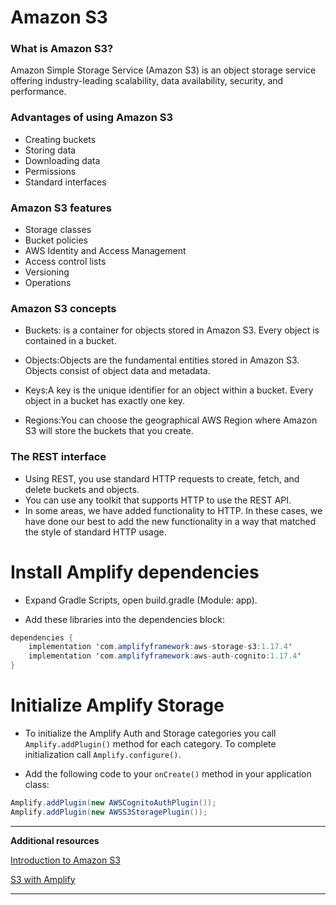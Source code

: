 # Amazon S3

### What is Amazon S3?

Amazon Simple Storage Service (Amazon S3) is an object storage service offering industry-leading scalability, data availability, security, and performance.


### Advantages of using Amazon S3

* Creating buckets
* Storing data
* Downloading data
* Permissions
* Standard interfaces

### Amazon S3 features

* Storage classes
* Bucket policies
* AWS Identity and Access Management
* Access control lists
* Versioning
* Operations

### Amazon S3 concepts
* Buckets: is a container for objects stored in Amazon S3. Every object is contained in a bucket.

* Objects:Objects are the fundamental entities stored in Amazon S3. Objects consist of object data and metadata.

* Keys:A key is the unique identifier for an object within a bucket. Every object in a bucket has exactly one key.

* Regions:You can choose the geographical AWS Region where Amazon S3 will store the buckets that you create.

### The REST interface
* Using REST, you use standard HTTP requests to create, fetch, and delete buckets and objects.
* You can use any toolkit that supports HTTP to use the REST API.
* In some areas, we have added functionality to HTTP. In these cases, we have done our best to add the new functionality in a way that matched the style of standard HTTP usage.

# Install Amplify dependencies

* Expand Gradle Scripts, open build.gradle (Module: app).

* Add these libraries into the dependencies block:

```java
dependencies {
    implementation 'com.amplifyframework:aws-storage-s3:1.17.4'
    implementation 'com.amplifyframework:aws-auth-cognito:1.17.4'
}
```

# Initialize Amplify Storage

* To initialize the Amplify Auth and Storage categories you call `Amplify.addPlugin()` method for each category. To complete initialization call `Amplify.configure()`.

* Add the following code to your `onCreate()` method in your application class:

```java
Amplify.addPlugin(new AWSCognitoAuthPlugin());
Amplify.addPlugin(new AWSS3StoragePlugin());
```

**************
**Additional resources**

[Introduction to Amazon S3](https://docs.aws.amazon.com/AmazonS3/latest/userguide/Welcome.html)

[S3 with Amplify](https://docs.amplify.aws/lib/storage/getting-started/)

**************